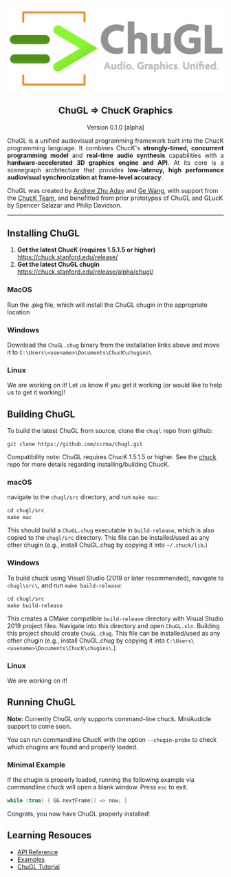 <div align="center">
<!-- Add ChuGL logo -->
<!-- <img align="left" style="width:260px" src="https://github.com/raysan5/raylib/blob/master/logo/raylib_logo_animation.gif" width="288px"> -->

![logo](images/chugl-glogo2023g.png)

## ChuGL =&gt; ChucK Graphics
Version 0.1.0 [alpha]

</div> <!-- end center -->

<p align="justify">
ChuGL is a unified audiovisual programming framework built into the ChucK programming language. It combines ChucK's <b>strongly-timed, concurrent programming model</b> and <b>real-time audio synthesis</b> capabilities with a <b>hardware-accelerated 3D graphics engine and API</b>. At its core is a scenegraph architecture that provides <b>low-latency, high performance audiovisual synchronization at frame-level accuracy</b>.

ChuGL was created by <a href="https://ccrma.stanford.edu/~azaday/">Andrew Zhu Aday</a> and
<a href="https://ccrma.stanford.edu/~ge/">Ge Wang</a>, with support from the <a 
href="https://chuck.stanford.edu/doc/authors.html">ChucK Team</a>, and benefitted from prior 
prototypes of ChuGL and GLucK by Spencer Salazar and Philip Davidson.
</p>

___

## Installing ChuGL

1. **Get the latest ChucK (requires 1.5.1.5 or higher)**
https://chuck.stanford.edu/release/
2. **Get the latest ChuGL chugin**
https://chuck.stanford.edu/release/alpha/chugl/

### MacOS

Run the .pkg file, which will install the ChuGL chugin in the appropriate location

### Windows

Download the `ChuGL.chug` binary from the installation links above and move it to `C:\Users\<usename>\Documents\ChucK\chugins\`

### Linux

We are working on it! Let us know if you get it working (or would like to help us to get it working)!

## Building ChuGL
To build the latest ChuGL from source, clone the `chugl` repo from github:
```
git clone https://github.com/ccrma/chugl.git
```
Compatibility note: ChuGL requires ChucK 1.5.1.5 or higher. See the <a href="https://github.com/ccrma/chuck/">chuck</a> repo for more details regarding installing/building ChucK.

### macOS
navigate to the `chugl/src` directory, and run `make mac`:
```
cd chugl/src
make mac
```
This should build a `ChuGL.chug` executable in `build-release`, which is also copied to the `chugl/src` directory. This file can be installed/used as any other chugin (e.g., install ChuGL.chug by copying it into `~/.chuck/lib`.)

### Windows
To build chuck using Visual Studio (2019 or later recommended), navigate to `chugl\src\`, and run `make build-release`:
```
cd chugl/src
make build-release
```
This creates a CMake compatible `build-release` directory with Visual Studio 2019 project files. Navigate into this directory and open `ChuGL.sln`. Building this project should create `ChuGL.chug`. This file can be installed/used as any other chugin (e.g., install ChuGL.chug by copying it into `C:\Users\<usename>\Documents\ChucK\chugins\`.)
### Linux
We are working on it!

## Running ChuGL

**Note:** Currently ChuGL only supports command-line chuck. MiniAudicle support to come soon. 

You can run commandline ChucK with the option `--chugin-probe` to check which chugins are found and properly loaded.

### Minimal Example

If the chugin is properly loaded, running the following example via commandline chuck will open a blank window. Press `esc` to exit. 

```cpp
while (true) { GG.nextFrame() => now; }
```

Congrats, you now have ChuGL properly installed!

## Learning Resouces

- [API Reference](https://chuck.stanford.edu/chugl/api/)
- [Examples](https://chuck.stanford.edu/chugl/examples/)
- [ChuGL Tutorial](https://chuck.stanford.edu/chugl/doc/tutorial.html)
